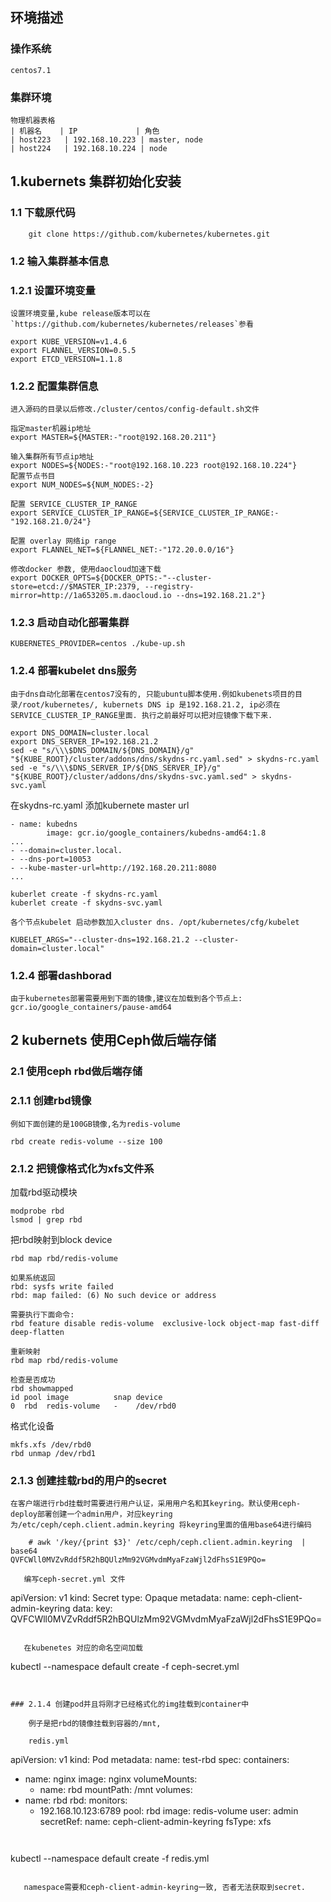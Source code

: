 ## 环境描述
### 操作系统
    centos7.1

### 集群环境
    物理机器表格
    | 机器名    | IP             | 角色
    | host223   | 192.168.10.223 | master, node
    | host224   | 192.168.10.224 | node 

## 1.kubernets 集群初始化安装

### 1.1 下载原代码
```
	git clone https://github.com/kubernetes/kubernetes.git
```

### 1.2 输入集群基本信息

### 1.2.1 设置环境变量
	设置环境变量,kube release版本可以在`https://github.com/kubernetes/kubernetes/releases`参看
```
export KUBE_VERSION=v1.4.6
export FLANNEL_VERSION=0.5.5
export ETCD_VERSION=1.1.8
```

### 1.2.2 配置集群信息
    进入源码的目录以后修改./cluster/centos/config-default.sh文件

```
指定master机器ip地址
export MASTER=${MASTER:-"root@192.168.20.211"}

输入集群所有节点ip地址
export NODES=${NODES:-"root@192.168.10.223 root@192.168.10.224"}
配置节点书目
export NUM_NODES=${NUM_NODES:-2}

配置 SERVICE_CLUSTER_IP_RANGE 
export SERVICE_CLUSTER_IP_RANGE=${SERVICE_CLUSTER_IP_RANGE:-"192.168.21.0/24"}

配置 overlay 网络ip range
export FLANNEL_NET=${FLANNEL_NET:-"172.20.0.0/16"}

修改docker 参数, 使用daocloud加速下载
export DOCKER_OPTS=${DOCKER_OPTS:-"--cluster-store=etcd://$MASTER_IP:2379, --registry-mirror=http://1a653205.m.daocloud.io --dns=192.168.21.2"}
```

### 1.2.3 启动自动化部署集群

```
KUBERNETES_PROVIDER=centos ./kube-up.sh
```

### 1.2.4 部署kubelet dns服务
	由于dns自动化部署在centos7没有的, 只能ubuntu脚本使用.例如kubenets项目的目录/root/kubernetes/, kubernets DNS ip 是192.168.21.2, ip必须在SERVICE_CLUSTER_IP_RANGE里面. 执行之前最好可以把对应镜像下载下来. 

```
export DNS_DOMAIN=cluster.local
export DNS_SERVER_IP=192.168.21.2 
sed -e "s/\\\$DNS_DOMAIN/${DNS_DOMAIN}/g" "${KUBE_ROOT}/cluster/addons/dns/skydns-rc.yaml.sed" > skydns-rc.yaml
sed -e "s/\\\$DNS_SERVER_IP/${DNS_SERVER_IP}/g" "${KUBE_ROOT}/cluster/addons/dns/skydns-svc.yaml.sed" > skydns-svc.yaml
```

   在skydns-rc.yaml 添加kubernete master url

```
- name: kubedns
        image: gcr.io/google_containers/kubedns-amd64:1.8
...
- --domain=cluster.local.
- --dns-port=10053
- --kube-master-url=http://192.168.20.211:8080
...
```

```
kuberlet create -f skydns-rc.yaml
kuberlet create -f skydns-svc.yaml
```

    各个节点kubelet 启动参数加入cluster dns. /opt/kubernetes/cfg/kubelet

```
KUBELET_ARGS="--cluster-dns=192.168.21.2 --cluster-domain=cluster.local"
```

### 1.2.4 部署dashborad

    由于kubernetes部署需要用到下面的镜像,建议在加载到各个节点上: gcr.io/google_containers/pause-amd64


## 2 kubernets 使用Ceph做后端存储

### 2.1 使用ceph rbd做后端存储

### 2.1.1 创建rbd镜像
    例如下面创建的是100GB镜像,名为redis-volume
```
rbd create redis-volume --size 100
```

### 2.1.2 把镜像格式化为xfs文件系 

   加载rbd驱动模块
```
modprobe rbd
lsmod | grep rbd
```

  把rbd映射到block device
```
rbd map rbd/redis-volume

如果系统返回
rbd: sysfs write failed
rbd: map failed: (6) No such device or address

需要执行下面命令:
rbd feature disable redis-volume  exclusive-lock object-map fast-diff deep-flatten

重新映射
rbd map rbd/redis-volume

检查是否成功
rbd showmapped
id pool image		   snap device
0  rbd  redis-volume   -    /dev/rbd0
```

格式化设备

```
mkfs.xfs /dev/rbd0 
rbd unmap /dev/rbd1
```

### 2.1.3 创建挂载rbd的用户的secret
    在客户端进行rbd挂载时需要进行用户认证，采用用户名和其keyring。默认使用ceph-deploy部署创建一个admin用户，对应keyring为/etc/ceph/ceph.client.admin.keyring 将keyring里面的值用base64进行编码

```
	# awk '/key/{print $3}' /etc/ceph/ceph.client.admin.keyring  | base64
QVFCWll0MVZvRddf5R2hBQUlzMm92VGMvdmMyaFzaWjl2dFhsS1E9PQo=

   编写ceph-secret.yml 文件

```
apiVersion: v1
kind: Secret
type: Opaque
metadata:
  name: ceph-client-admin-keyring
data:
  key: QVFCWll0MVZvRddf5R2hBQUlzMm92VGMvdmMyaFzaWjl2dFhsS1E9PQo=
```

   在kubenetes 对应的命名空间加载

```
kubectl --namespace default create -f ceph-secret.yml
``` 


### 2.1.4 创建pod并且将刚才已经格式化的img挂载到container中

    例子是把rbd的镜像挂载到容器的/mnt, 

    redis.yml

```
apiVersion: v1
kind: Pod
metadata:
  name: test-rbd
spec:
  containers:
  - name: nginx
    image: nginx
    volumeMounts:
    - name: rbd
      mountPath: /mnt
  volumes:
  - name: rbd
    rbd:
      monitors:
      - 192.168.10.123:6789
      pool: rbd
      image: redis-volume
      user: admin
      secretRef:
        name: ceph-client-admin-keyring
      fsType: xfs
```


```
kubectl --namespace default create -f redis.yml
``` 

   namespace需要和ceph-client-admin-keyring一致, 否者无法获取到secret.
